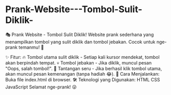 # Prank-Website---Tombol-Sulit-Diklik-
🎭 Prank Website - Tombol Sulit Diklik!
Website prank sederhana yang menampilkan tombol yang sulit diklik dan tombol jebakan. Cocok untuk nge-prank temanmu! 🤣

✨ Fitur:
🔥 Tombol utama sulit diklik - Setiap kali kursor mendekat, tombol akan berpindah tempat.
💀 Tombol jebakan - Jika diklik, muncul pesan "Oops, salah tombol!".
🎉 Tantangan seru - Jika berhasil klik tombol utama, akan muncul pesan kemenangan (tanpa hadiah 😂).
🚀 Cara Menjalankan:
Buka file index.html di browser.
🛠️ Teknologi yang Digunakan:
HTML
CSS
JavaScript
Selamat nge-prank! 😜
